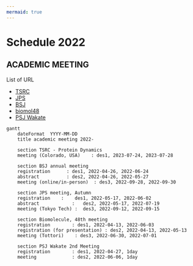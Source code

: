```yaml
---
mermaid: true
---
```


# Schedule 2022

## ACADEMIC MEETING

List of URL

- [TSRC](https://www.telluridescience.org/meetings/workshop-details?wid=1040)
- [JPS](https://www.jps.or.jp/english/)
- [BSJ](https://www2.aeplan.co.jp/bsj2022/index.html)
- [biomol48](https://sites.google.com/tottori-u.ac.jp/biomol48/)
- [PSJ Wakate](https://www2.aeplan.co.jp/pssj2022/wakate_koryu.html)

```mermaid
gantt
    dateFormat  YYYY-MM-DD
    title academic meeting 2022-

    section TSRC - Protein Dynamics
    meeting (Colorado, USA)    : des1, 2023-07-24, 2023-07-28
        
    section BSJ annual meeting
    registration      : des1, 2022-04-26, 2022-06-24
    abstract          : des2, 2022-04-26, 2022-05-27
    meeting (online/in-person)  : des3, 2022-09-28, 2022-09-30
  
    section JPS meeting, Autumn
    registration	:    des1, 2022-05-17, 2022-06-02
    abstract	        :   des2, 2022-05-17, 2022-07-19
    meeting (Tokyo Tech) :	des3, 2022-09-12, 2022-09-15

    section Biomolecule, 48th meeting
    registration        : des1, 2022-04-13, 2022-06-03
    registration (for presentation) : des2, 2022-04-13, 2022-05-13
    meeting (Tottori)    : des3, 2022-06-30, 2022-07-01

    section PSJ Wakate 2nd Meeting
    registration        : des1, 2022-04-27, 1day
    meeting             : des2, 2022-06-06, 1day
```
